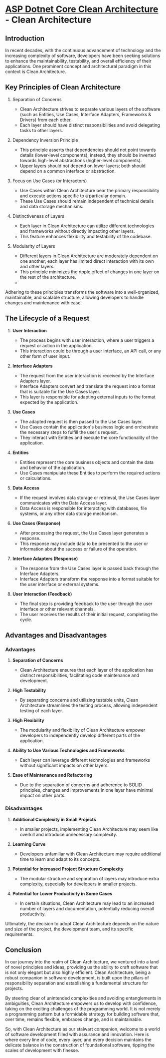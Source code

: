 # [ASP Dotnet Core Clean Architecture](../README.md) - Clean Architecture

## Introduction

In recent decades, with the continuous advancement of technology and the increasing complexity of software, developers have been seeking solutions to enhance the maintainability, testability, and overall efficiency of their applications. One prominent concept and architectural paradigm in this context is Clean Architecture.


## Key Principles of Clean Architecture



1. Separation of Concerns
    - Clean Architecture strives to separate various layers of the software (such as Entities, Use Cases, Interface Adapters, Frameworks & Drivers) from each other.
    - Each layer should have distinct responsibilities and avoid delegating tasks to other layers.

2. Dependency Inversion Principle
   - This principle asserts that dependencies should not point towards details (lower-level components); instead, they should be inverted towards high-level abstractions (higher-level components).
    - Upper layers should not depend on lower layers; both should depend on a common interface or abstraction.

3. Focus on Use Cases (or Interactors)
    - Use Cases within Clean Architecture bear the primary responsibility and execute actions specific to a particular domain.
    - These Use Cases should remain independent of technical details and data storage mechanisms.

4. Distinctiveness of Layers
   - Each layer in Clean Architecture can utilize different technologies and frameworks without directly impacting other layers.
   - This feature enhances flexibility and testability of the codebase.

5. Modularity of Layers
   - Different layers in Clean Architecture are moderately dependent on one another; each layer has limited direct interaction with its own and other layers.
   - This principle minimizes the ripple effect of changes in one layer on the rest of the architecture.
   - 
Adhering to these principles transforms the software into a well-organized, maintainable, and scalable structure, allowing developers to handle changes and maintenance with ease.

## The Lifecycle of a Request

1.  **User Interaction**    
    *   The process begins with user interaction, where a user triggers a request or action in the application.
    *   This interaction could be through a user interface, an API call, or any other form of user input.

2.  **Interface Adapters**    
    *   The request from the user interaction is received by the Interface Adapters layer.
    *   Interface Adapters convert and translate the request into a format that is suitable for the Use Cases layer.
    *   This layer is responsible for adapting external inputs to the format expected by the application.

3.  **Use Cases**    
    *   The adapted request is then passed to the Use Cases layer.
    *   Use Cases contain the application's business logic and orchestrate the necessary steps to fulfill the user's request.
    *   They interact with Entities and execute the core functionality of the application.

4.  **Entities**    
    *   Entities represent the core business objects and contain the data and behavior of the application.
    *   Use Cases manipulate these Entities to perform the required actions or calculations.

5. **Data Access**  
    *   If the request involves data storage or retrieval, the Use Cases layer communicates with the Data Access layer.
    *   Data Access is responsible for interacting with databases, file systems, or any other data storage mechanism.

6.  **Use Cases (Response)**
    *   After processing the request, the Use Cases layer generates a response.
    *   This response may include data to be presented to the user or information about the success or failure of the operation.

7.  **Interface Adapters (Response)**
    *   The response from the Use Cases layer is passed back through the Interface Adapters.
    *   Interface Adapters transform the response into a format suitable for the user interface or external systems.

8.  **User Interaction (Feedback)**    
    *   The final step is providing feedback to the user through the user interface or other relevant channels.
    *   The user receives the results of their initial request, completing the cycle.


## Advantages and Disadvantages

### Advantages

1. **Separation of Concerns**    
    - Clean Architecture ensures that each layer of the application has distinct responsibilities, facilitating code maintenance and development.

2. **High Testability**    
    - By separating concerns and utilizing testable units, Clean Architecture streamlines the testing process, allowing independent testing of each layer.

3. **High Flexibility**    
    - The modularity and flexibility of Clean Architecture empower developers to independently develop different parts of the application.

4. **Ability to Use Various Technologies and Frameworks**
    
    - Each layer can leverage different technologies and frameworks without significant impacts on other layers.

5. **Ease of Maintenance and Refactoring**
    
    - Due to the separation of concerns and adherence to SOLID principles, changes and improvements in one layer have minimal impact on other parts.

### Disadvantages

1. **Additional Complexity in Small Projects**
    - In smaller projects, implementing Clean Architecture may seem like overkill and introduce unnecessary complexity.

2. **Learning Curve**
    - Developers unfamiliar with Clean Architecture may require additional time to learn and adapt to its concepts.

3. **Potential for Increased Project Structure Complexity**
    - The modular structure and separation of layers may introduce extra complexity, especially for developers in smaller projects.

4. **Potential for Lower Productivity in Some Cases**    
    - In certain situations, Clean Architecture may lead to an increased number of layers and documentation, potentially reducing overall productivity.

Ultimately, the decision to adopt Clean Architecture depends on the nature and size of the project, the development team, and its specific requirements.





## Conclusion

In our journey into the realm of Clean Architecture, we ventured into a land of novel principles and ideas, providing us the ability to craft software that is not only elegant but also highly efficient. Clean Architecture, being a robust companion in software development, is built upon the pillars of responsibility separation and establishing a fundamental structure for projects.

By steering clear of unintended complexities and avoiding entanglements in ambiguities, Clean Architecture empowers us to develop with confidence, taking on the exciting challenges of the programming world. It is not merely a programming pattern but a formidable strategy for building software that, over time, remains flexible, embraces change, and is maintainable.

So, with Clean Architecture as our stalwart companion, welcome to a world of software development filled with assurance and innovation. Here is where every line of code, every layer, and every decision maintains the delicate balance in the construction of foundational software, tipping the scales of development with finesse.





